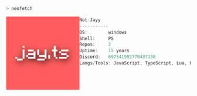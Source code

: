 ```bash
> neofetch
```

<img src="Pfp.png" align="left" width=200>

```cs
Not-Jayy
-----------
OS:        windows
Shell:     PS
Repos:     2
Uptime:    15 years
Discord:   697541992770437130
Langs/Tools: JavaScript, TypeScript, Lua, HTML, CSS, NodeJS, Bash, VSCode
```
